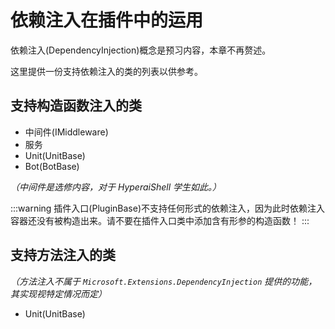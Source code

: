 # 依赖注入在插件中的运用

依赖注入(DependencyInjection)概念是预习内容，本章不再赘述。

这里提供一份支持依赖注入的类的列表以供参考。

## 支持构造函数注入的类

- 中间件(IMiddleware)
- 服务
- Unit(UnitBase)
- Bot(BotBase)

*（中间件是选修内容，对于 HyperaiShell 学生如此。）*

:::warning
插件入口(PluginBase)不支持任何形式的依赖注入，因为此时依赖注入容器还没有被构造出来。请不要在插件入口类中添加含有形参的构造函数！
:::

## 支持方法注入的类

*（方法注入不属于 `Microsoft.Extensions.DependencyInjection` 提供的功能，其实现视特定情况而定）*

- Unit(UnitBase)

